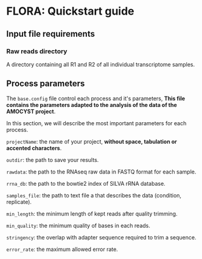 # FLORA: Quickstart guide

## Input file requirements

### Raw reads directory

A directory containing all R1 and R2 of all individual transcriptome samples.

## Process parameters

The `base.config` file control each process and it's parameters, **This file contains the parameters adapted to the analysis of the data of the AMOCYST project**.

In this section, we will describe the most important parameters for each process.

```projectName```: the name of your project, **without space, tabulation or accented characters**.

```outdir```: the path to save your results.

```rawdata```: the path to the RNAseq raw data in FASTQ format for each sample.

```rrna_db```: the path to the bowtie2 index of SILVA rRNA database.

```samples_file```: the path to text file a that describes the data (condition, replicate).

```min_length```: the minimum length of kept reads after quality trimming.

```min_quality```: the minimum quality of bases in each reads.

```stringency```: the overlap with adapter sequence required to trim a sequence.

```error_rate```: the maximum allowed error rate.
